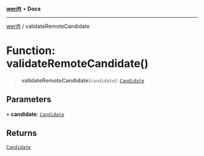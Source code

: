 [**werift**](../README.md) • **Docs**

***

[werift](../globals.md) / validateRemoteCandidate

# Function: validateRemoteCandidate()

> **validateRemoteCandidate**(`candidate`): [`Candidate`](../classes/Candidate.md)

## Parameters

• **candidate**: [`Candidate`](../classes/Candidate.md)

## Returns

[`Candidate`](../classes/Candidate.md)
